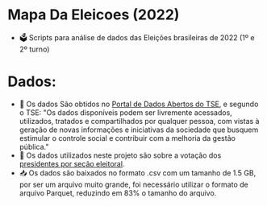 # Mapa Da Eleicoes (2022) 
- 🗳️ Scripts para análise de dados das Eleições brasileiras de 2022 (1º e 2º turno)

# Dados:
- 💾 Os dados São obtidos no [Portal de Dados Abertos do TSE](https://dadosabertos.tse.jus.br), e segundo o TSE: "Os dados disponíveis podem ser livremente acessados, utilizados, tratados e compartilhados por qualquer pessoa, com vistas à geração de novas informações e iniciativas da sociedade que busquem estimular o controle social e contribuir com a melhoria da gestão pública."
- 📑 Os dados utilizados neste projeto são sobre a votação dos [presidentes por seção eleitoral](https://dadosabertos.tse.jus.br/dataset/resultados-2022).
- 📥 Os dados são baixados no formato .csv com um tamanho de 1.5 GB, por ser um arquivo muito grande, foi necessário utilizar o formato de arquivo Parquet, reduzindo em 83% o tamanho do arquivo.
